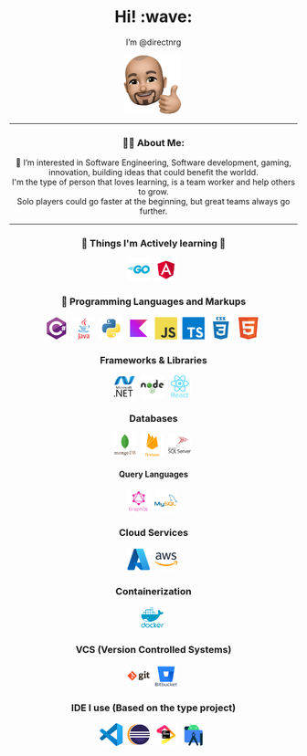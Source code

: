 <h1 align='center'> Hi! :wave:</h1>
<div align="center">
<p>
I’m @directnrg
 </p>
 <p> <img src="https://github.com/directnrg/directnrg/blob/main/profile-imgs/memoji-me.png" title="MyAvatar" alt="MyAvatar" width="100" height="auto"/>&nbsp;
</p>
</div>

---

<div align="center">
<p>
 
 ### :technologist:	About Me:
 
 👀 I’m interested in Software Engineering, Software development, gaming, innovation, building ideas that could benefit the worldd.<br>
 I'm the type of person that loves learning, is a team worker and help others to grow. <br>
 Solo players could go faster at the beginning, but great teams always go further.
</p>
 
 ---
 
<p>

### 🌱 Things I'm Actively learning 🧐
<img src="https://github.com/devicons/devicon/blob/master/icons/go/go-original-wordmark.svg" title="Go" alt="Go Logo" width="40" height="40"/>&nbsp;
<img src="https://github.com/devicons/devicon/blob/master/icons/angular/angular-original.svg" title="Angular" alt="Angular Logo" width="40" height="40"/>&nbsp;
 
### 🧠 Programming Languages and Markups
<p>
<img src="https://github.com/devicons/devicon/blob/master/icons/csharp/csharp-original.svg" title="DotNet" alt="CSharp Logo" width="40" height="40" style="pointer-events:none; color-background:white"/>&nbsp;
<img src="https://github.com/devicons/devicon/blob/master/icons/java/java-original-wordmark.svg" title="Java" alt="Java Logo" width="40" height="40"/>&nbsp;
<img src="https://github.com/devicons/devicon/blob/master/icons/python/python-original.svg" title="Python" alt="Python Logo" width="40" height="40"/>&nbsp;
<img src="https://github.com/devicons/devicon/blob/master/icons/kotlin/kotlin-original.svg" title="Kotlin" alt="Kotlin Logo" width="40" height="40"/>&nbsp;
<img src="https://github.com/devicons/devicon/blob/master/icons/javascript/javascript-original.svg" title="JavaScript" alt="JavaScript Logo" width="40" height="40"/>&nbsp;
<img src="https://github.com/devicons/devicon/blob/master/icons/typescript/typescript-original.svg" title="TypeScript"  alt="TypeScript Logo" width="40" height="40"/>&nbsp;
<img src="https://github.com/devicons/devicon/blob/master/icons/css3/css3-plain-wordmark.svg"  title="CSS3" alt="CSS Logo" width="40" height="40"/>&nbsp;
<img src="https://github.com/devicons/devicon/blob/master/icons/html5/html5-original.svg" title="HTML5" alt="HTML Logo" width="40" height="40"/>&nbsp;
</p>

### Frameworks & Libraries
<p>
<img src="https://github.com/devicons/devicon/blob/master/icons/dot-net/dot-net-original-wordmark.svg" title="Dot NET" alt="Dot NET Logo" width="40" height="40"/>&nbsp;
<img src="https://github.com/devicons/devicon/blob/master/icons/nodejs/nodejs-original-wordmark.svg" title="NodeJS" alt="NodeJS" width="40" height="40"/>&nbsp;
<img src="https://github.com/devicons/devicon/blob/master/icons/react/react-original-wordmark.svg" title="React" alt="React" width="40" height="40"/>&nbsp;
</p>

### Databases
<p>
<img src="https://github.com/devicons/devicon/blob/master/icons/mongodb/mongodb-original-wordmark.svg" title="MongoDB" alt="MongoDB Logo" width="40" height="40"/>&nbsp;
<img src="https://github.com/devicons/devicon/blob/master/icons/firebase/firebase-plain-wordmark.svg" title="Firebase" alt="Firebase Logo" width="40" height="40"/>&nbsp;
<img src="https://github.com/devicons/devicon/blob/master/icons/microsoftsqlserver/microsoftsqlserver-original-wordmark.svg" title="Microsoft SQL Server" alt="Microsoft SQL Server Logo" width="40" height="40"/>&nbsp;
</p>

#### Query Languages
<p>
<img src="https://github.com/devicons/devicon/blob/master/icons/graphql/graphql-plain-wordmark.svg" title="GraphQL" alt="GraphQL Logo" width="40" height="40"/>&nbsp;
<img src="https://github.com/devicons/devicon/blob/master/icons/mysql/mysql-original-wordmark.svg" title="MySQL"  alt="MySQL Logo" width="40" height="40"/>&nbsp;
</p>

### Cloud Services
<p>
<img src="https://github.com/devicons/devicon/blob/master/icons/azure/azure-original.svg" title="Azure" alt="Azure Logo" width="40" height="40"/>&nbsp;
<img src="https://github.com/devicons/devicon/blob/master/icons/amazonwebservices/amazonwebservices-original-wordmark.svg" title="Amazon Web Services" alt="Amazon Web Services Logo" width="40" height="40"/>&nbsp;
</p>

### Containerization
<img src="https://github.com/devicons/devicon/blob/master/icons/docker/docker-plain-wordmark.svg" title="Docker"  alt="Docker Logo" width="40" height="40"/>&nbsp;

### VCS (Version Controlled Systems)
<img src="https://github.com/devicons/devicon/blob/master/icons/git/git-original-wordmark.svg" title="Git" alt="Git Logo" width="40" height="40"/>&nbsp;
<img src="https://github.com/devicons/devicon/blob/master/icons/bitbucket/bitbucket-original-wordmark.svg" title="BitBucket" alt="BitBucket Logo" width="40" height="40"/>&nbsp;

### IDE I use (Based on the type project)
<img src="https://github.com/devicons/devicon/blob/master/icons/vscode/vscode-original.svg" title="VS Code"  alt="VS Code Logo" width="40" height="40"/>&nbsp;
<img src="https://github.com/devicons/devicon/blob/master/icons/eclipse/eclipse-original.svg" title="Eclipse"  alt="Eclipse Logo" width="40" height="40"/>&nbsp;
<img src="https://github.com/devicons/devicon/blob/master/icons/jetbrains/jetbrains-original.svg" title="Jet Brains"  alt="Jet Brains Logo" width="40" height="40"/>&nbsp;
<img src="https://github.com/devicons/devicon/blob/master/icons/androidstudio/androidstudio-original.svg" title="Android Studio"  alt="Android Studio" width="40" height="40"/>&nbsp;
</div>







